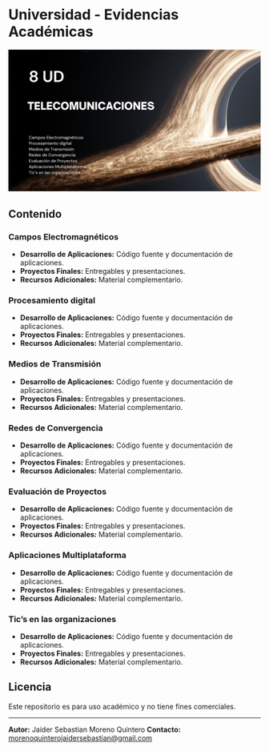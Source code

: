# Universidad - Evidencias Académicas
![Fondo](fondo.png)


## Contenido


### Campos Electromagnéticos
- **Desarrollo de Aplicaciones:** Código fuente y documentación de aplicaciones.
- **Proyectos Finales:** Entregables y presentaciones.
- **Recursos Adicionales:** Material complementario.
### Procesamiento digital
- **Desarrollo de Aplicaciones:** Código fuente y documentación de aplicaciones.
- **Proyectos Finales:** Entregables y presentaciones.
- **Recursos Adicionales:** Material complementario.
### Medios de Transmisión
- **Desarrollo de Aplicaciones:** Código fuente y documentación de aplicaciones.
- **Proyectos Finales:** Entregables y presentaciones.
- **Recursos Adicionales:** Material complementario.
### Redes de Convergencia
- **Desarrollo de Aplicaciones:** Código fuente y documentación de aplicaciones.
- **Proyectos Finales:** Entregables y presentaciones.
- **Recursos Adicionales:** Material complementario.
### Evaluación de Proyectos
- **Desarrollo de Aplicaciones:** Código fuente y documentación de aplicaciones.
- **Proyectos Finales:** Entregables y presentaciones.
- **Recursos Adicionales:** Material complementario.
### Aplicaciones Multiplataforma
- **Desarrollo de Aplicaciones:** Código fuente y documentación de aplicaciones.
- **Proyectos Finales:** Entregables y presentaciones.
- **Recursos Adicionales:** Material complementario.
### Tic’s en las organizaciones
- **Desarrollo de Aplicaciones:** Código fuente y documentación de aplicaciones.
- **Proyectos Finales:** Entregables y presentaciones.
- **Recursos Adicionales:** Material complementario.



## Licencia
Este repositorio es para uso académico y no tiene fines comerciales.

---
**Autor:** Jaider Sebastian Moreno Quintero
**Contacto:** morenoquinterojaidersebastian@gmail.com